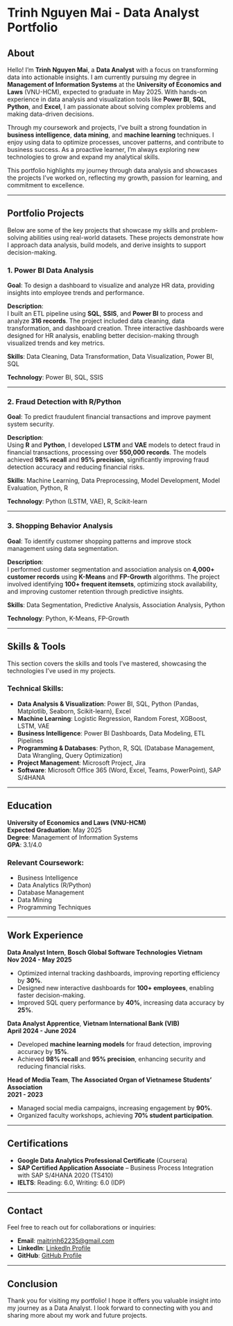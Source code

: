 # Trinh Nguyen Mai - Data Analyst Portfolio

## About

Hello! I’m **Trinh Nguyen Mai**, a **Data Analyst** with a focus on transforming data into actionable insights. I am currently pursuing my degree in **Management of Information Systems** at the **University of Economics and Laws** (VNU-HCM), expected to graduate in May 2025. With hands-on experience in data analysis and visualization tools like **Power BI**, **SQL**, **Python**, and **Excel**, I am passionate about solving complex problems and making data-driven decisions.

Through my coursework and projects, I’ve built a strong foundation in **business intelligence**, **data mining**, and **machine learning** techniques. I enjoy using data to optimize processes, uncover patterns, and contribute to business success. As a proactive learner, I’m always exploring new technologies to grow and expand my analytical skills.

This portfolio highlights my journey through data analysis and showcases the projects I’ve worked on, reflecting my growth, passion for learning, and commitment to excellence.

---

## Portfolio Projects

Below are some of the key projects that showcase my skills and problem-solving abilities using real-world datasets. These projects demonstrate how I approach data analysis, build models, and derive insights to support decision-making.

### 1. **Power BI Data Analysis**

**Goal**: To design a dashboard to visualize and analyze HR data, providing insights into employee trends and performance.

**Description**:  
I built an ETL pipeline using **SQL**, **SSIS**, and **Power BI** to process and analyze **316 records**. The project included data cleaning, data transformation, and dashboard creation. Three interactive dashboards were designed for HR analysis, enabling better decision-making through visualized trends and key metrics.

**Skills**: Data Cleaning, Data Transformation, Data Visualization, Power BI, SQL

**Technology**: Power BI, SQL, SSIS

---

### 2. **Fraud Detection with R/Python**

**Goal**: To predict fraudulent financial transactions and improve payment system security.

**Description**:  
Using **R** and **Python**, I developed **LSTM** and **VAE** models to detect fraud in financial transactions, processing over **550,000 records**. The models achieved **98% recall** and **95% precision**, significantly improving fraud detection accuracy and reducing financial risks.

**Skills**: Machine Learning, Data Preprocessing, Model Development, Model Evaluation, Python, R

**Technology**: Python (LSTM, VAE), R, Scikit-learn

---

### 3. **Shopping Behavior Analysis**

**Goal**: To identify customer shopping patterns and improve stock management using data segmentation.

**Description**:  
I performed customer segmentation and association analysis on **4,000+ customer records** using **K-Means** and **FP-Growth** algorithms. The project involved identifying **100+ frequent itemsets**, optimizing stock availability, and improving customer retention through predictive insights.

**Skills**: Data Segmentation, Predictive Analysis, Association Analysis, Python

**Technology**: Python, K-Means, FP-Growth

---

## Skills & Tools

This section covers the skills and tools I’ve mastered, showcasing the technologies I’ve used in my projects.

### **Technical Skills:**
- **Data Analysis & Visualization**: Power BI, SQL, Python (Pandas, Matplotlib, Seaborn, Scikit-learn), Excel
- **Machine Learning**: Logistic Regression, Random Forest, XGBoost, LSTM, VAE
- **Business Intelligence**: Power BI Dashboards, Data Modeling, ETL Pipelines
- **Programming & Databases**: Python, R, SQL (Database Management, Data Wrangling, Query Optimization)
- **Project Management**: Microsoft Project, Jira
- **Software**: Microsoft Office 365 (Word, Excel, Teams, PowerPoint), SAP S/4HANA

---

## Education

**University of Economics and Laws (VNU-HCM)**  
**Expected Graduation**: May 2025  
**Degree**: Management of Information Systems  
**GPA**: 3.1/4.0

### **Relevant Coursework**:
- Business Intelligence
- Data Analytics (R/Python)
- Database Management
- Data Mining
- Programming Techniques

---

## Work Experience

**Data Analyst Intern**, **Bosch Global Software Technologies Vietnam**  
**Nov 2024 - May 2025**  
- Optimized internal tracking dashboards, improving reporting efficiency by **30%**.
- Designed new interactive dashboards for **100+ employees**, enabling faster decision-making.
- Improved SQL query performance by **40%**, increasing data accuracy by **25%**.

**Data Analyst Apprentice**, **Vietnam International Bank (VIB)**  
**April 2024 - June 2024**  
- Developed **machine learning models** for fraud detection, improving accuracy by **15%**.
- Achieved **98% recall** and **95% precision**, enhancing security and reducing financial risks.

**Head of Media Team**, **The Associated Organ of Vietnamese Students’ Association**  
**2021 - 2023**  
- Managed social media campaigns, increasing engagement by **90%**.
- Organized faculty workshops, achieving **70% student participation**.

---

## Certifications

- **Google Data Analytics Professional Certificate** (Coursera)
- **SAP Certified Application Associate** – Business Process Integration with SAP S/4HANA 2020 (TS410)
- **IELTS**: Reading: 6.0, Writing: 6.0 (IDP)

---

## Contact

Feel free to reach out for collaborations or inquiries:

- **Email**: [maitrinh62235@gmail.com](mailto:maitrinh62235@gmail.com)
- **LinkedIn**: [LinkedIn Profile](https://www.linkedin.com/in/nguyen-mai-trinh/)
- **GitHub**: [GitHub Profile](https://github.com/maitrinh62235)

---

## Conclusion

Thank you for visiting my portfolio! I hope it offers you valuable insight into my journey as a Data Analyst. I look forward to connecting with you and sharing more about my work and future projects.
